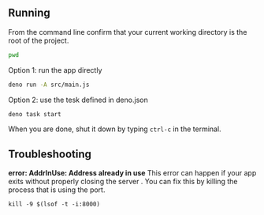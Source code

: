## Running

From the command line confirm that your current working directory is the root of
the project.

```bash
pwd
```

Option 1: run the app directly

```bash
deno run -A src/main.js
```

Option 2: use the tesk defined in deno.json

```bash
deno task start
```

When you are done, shut it down by typing `ctrl-c` in the terminal.

## Troubleshooting

**error: AddrInUse: Address already in use** This error can happen if your app
exits without properly closing the server . You can fix this by killing the
process that is using the port.

```
kill -9 $(lsof -t -i:8000)
```
